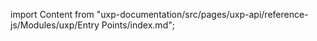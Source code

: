 
import Content from "uxp-documentation/src/pages/uxp-api/reference-js/Modules/uxp/Entry Points/index.md";

<Content query="product=photoshop"/>
